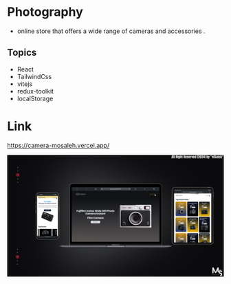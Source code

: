 # Photography
- online store that offers a wide range of cameras and accessories .

## Topics
- React
- TailwindCss
- vitejs
- redux-toolkit
- localStorage

# Link
https://camera-mosaleh.vercel.app/

![preview img](/Prev_Img.png)
